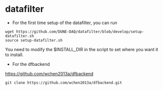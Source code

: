 # datafilter

* For the first time setup of the datafilter, you can run 
```
wget https://github.com/DUNE-DAQ/datafilter/blob/develop/setup-datafilter.sh
source setup-datafilter.sh

```
You need to modify the $INSTALL_DIR in the script to set where you want it to
install.


* For the dfbackend

https://github.com/wchen2013a/dfbackend

```
git clone https://github.com/wchen2013a/dfbackend.git
```
